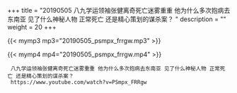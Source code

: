 +++
title = "20190505  八九学运领袖张健离奇死亡迷雾重重 他为什么多次抱病去东南亚 见了什么神秘人物 正常死亡 还是精心策划的谋杀案？ "
description = ""
weight = 20
+++

{{< mymp3 mp3="20190505_psmpx_frrgw.mp3" >}}

{{< mymp4 mp4="20190505_psmpx_frrgw.mp4" >}}

     八九学运领袖张健离奇死亡迷雾重重 他为什么多次抱病去东南亚 见了什么神秘人物 正常死亡 还是精心策划的谋杀案？ 
     https://www.youtube.com/watch?v=PSmpx_FRRgw 
     
